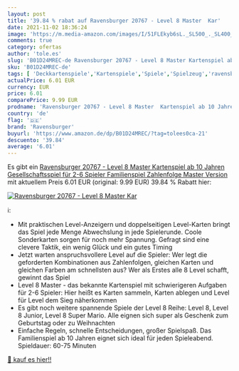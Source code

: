 ```yaml
---
layout: post
title: '39.84 % rabat auf Ravensburger 20767 - Level 8 Master  Kar'
date: 2021-11-02 18:36:24
image: 'https://m.media-amazon.com/images/I/51FLEkyb6sL._SL500_._SL400_.jpg'
comments: true
category: ofertas
author: 'tole.es'
slug: 'B01D24MREC-de Ravensburger 20767 - Level 8 Master Kartenspiel ab 10...'
sku: 'B01D24MREC-de'
tags: [ 'Deckkartenspiele','Kartenspiele','Spiele','Spielzeug','ravensburger', ]
actualPrice: 6.01 EUR
currency: EUR
price: 6.01
comparePrice: 9.99 EUR
prodname: 'Ravensburger 20767 - Level 8 Master  Kartenspiel ab 10 Jahren  Gesellschaftsspiel für 2-6 Spieler  Familienspiel  Zahlenfolge  Master Version'
country: 'de'
flag: '🇩🇪'
brand: 'Ravensburger'
buyurl: 'https://www.amazon.de/dp/B01D24MREC/?tag=tolees0ca-21'
descuento: '39.84'
average: '6.01'
---
```


Es gibt ein [Ravensburger 20767 - Level 8 Master  Kartenspiel ab 10 Jahren  Gesellschaftsspiel für 2-6 Spieler  Familienspiel  Zahlenfolge  Master Version](https://www.amazon.de/dp/B01D24MREC/?tag=tolees0ca-21) mit aktuellem Preis 6.01 EUR (original: 9.99 EUR) 39.84 % Rabatt hier:

[![Ravensburger 20767 - Level 8 Master  Kar](https://m.media-amazon.com/images/I/51FLEkyb6sL._SL500_._SL400_.jpg)](https://www.amazon.de/dp/B01D24MREC/?tag=tolees0ca-21)

ℹ️:

- Mit praktischen Level-Anzeigern und doppelseitigen Level-Karten bringt das Spiel jede Menge Abwechslung in jede Spielerunde. Coole Sonderkarten sorgen für noch mehr Spannung. Gefragt sind eine clevere Taktik, ein wenig Glück und ein gutes Timing
- Jetzt warten anspruchsvollere Level auf die Spieler: Wer legt die geforderten Kombinationen aus Zahlenfolgen, gleichen Karten und gleichen Farben am schnellsten aus? Wer als Erstes alle 8 Level schafft, gewinnt das Spiel
- Level 8 Master - das bekannte Kartenspiel mit schwierigeren Aufgaben für 2-6 Spieler: Hier heißt es Karten sammeln, Karten ablegen und Level für Level dem Sieg näherkommen
- Es gibt noch weitere spannende Spiele der Level 8 Reihe: Level 8, Level 8 Junior, Level 8 Super Mario. Alle eignen sich super als Geschenk zum Geburtstag oder zu Weihnachten
- Einfache Regeln, schnelle Entscheidungen, großer Spielspaß. Das Familienspiel ab 10 Jahren eignet sich ideal für jeden Spieleabend. Spieldauer: 60-75 Minuten

[🛒 kauf es hier!!](https://www.amazon.de/dp/B01D24MREC/?tag=tolees0ca-21)
